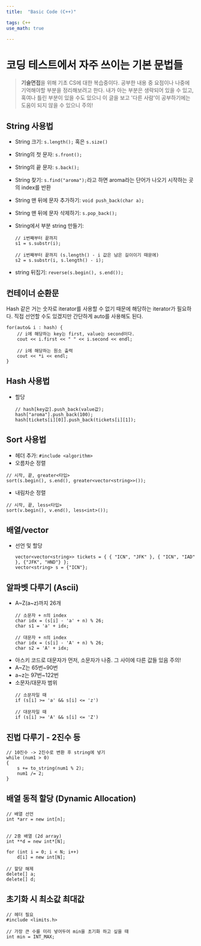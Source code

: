 ```yaml
---
title:	"Basic Code (C++)"

tags: C++
use_math: true

---
```

# 코딩 테스트에서 자주 쓰이는 기본 문법들

> **기술면접**을 위해 기초 CS에 대한 복습중이다.
공부한 내용 중 요점이나 나중에 기억해야할 부분을 정리해보려고 한다.
내가 아는 부분은 생략되어 있을 수 있고, 혹여나 틀린 부분이 있을 수도 있으니 이 글을 보고 '다른 사람'이 공부하기에는 도움이 되지 않을 수 있으니 주의!


## String 사용법
- String 크기: ``s.length();`` 혹은 ``s.size()``
- String의 첫 문자: ``s.front();``
- String의 끝 문자: ``s.back();``
- String 찾기: ``s.find("aroma");``라고 하면 aroma라는 단어가 나오기 시작하는 곳의 index를 반환
- String 맨 뒤에 문자 추가하기: ``void push_back(char a);``
- String 맨 뒤에 문자 삭제하기: ``s.pop_back();``
- String에서 부분 string 만들기: 

    ```
    // i번째부터 끝까지
    s1 = s.substr(i);  
    
    // i번째부터 끝까지 (s.length() - i 값은 남은 길이이기 때문에)
    s2 = s.substr(i, s.length() - i);  
    ```
- string 뒤집기: ``reverse(s.begin(), s.end());``

## 컨테이너 순환문
Hash 같은 거는 숫자로 iterator를 사용할 수 없기 때문에 해당하는 iterator가 필요하다.
직접 선언할 수도 있겠지만 간단하게 auto를 사용해도 된다.

```
for(auto& i : hash) {
    // i에 해당하는 key는 first, value는 second이다.
    cout << i.first << " " << i.second << endl;
    
    // i에 해당하는 원소 출력
    cout << *i << endl;
}
```

## Hash 사용법
- 할당
    ```
    // hash[key값].push_back(value값);
    hash["aroma"].push_back(100);
    hash[tickets[i][0]].push_back(tickets[i][1]);
    ```
    
## Sort 사용법
- 헤더 추가: ``#include <algorithm>``
- 오름차순 정렬
```
// 시작, 끝, greater<타입>
sort(s.begin(), s.end(), greater<vector<string>>());
```
- 내림차순 정렬
```
// 시작, 끝, less<타입>
sort(v.begin(), v.end(), less<int>());
```

## 배열/vector
- 선언 및 할당
    ```
    vector<vector<string>> tickets = { { "ICN", "JFK" }, { "ICN", "IAD" }, {"JFK", "HND"} };
    vector<string> s = {"ICN"};
    ```
    
## 알파벳 다루기 (Ascii)
- A~Z(a~z)까지 26개
    ```
    // 소문자 + n의 index
    char idx = (s[i] - 'a' + n) % 26;
    char s1 = 'a' + idx;
    
    // 대문자 + n의 index
    char idx = (s[i] - 'A' + n) % 26;
    char s2 = 'A' + idx;
    ```
- 아스키 코드로 대문자가 먼저, 소문자가 나중. 그 사이에 다른 값들 있음 주의!
- A~Z는 65번~90번
- a~z는 97번~122번
- 소문자/대문자 범위
    ```
    // 소문자일 때
    if (s[i] >= 'a' && s[i] <= 'z')
    
    // 대문자일 때
    if (s[i] >= 'A' && s[i] <= 'Z')
    ```
    
## 진법 다루기 - 2진수 등
```
// 10진수 -> 2진수로 변환 후 string에 넣기
while (num1 > 0)
{
    s += to_string(num1 % 2);
    num1 /= 2;
}
```

## 배열 동적 할당 (Dynamic Allocation)
```
// 배열 선언
int *arr = new int[n];


// 2중 배열 (2d array)
int **d = new int*[N];

for (int i = 0; i < N; i++)
    d[i] = new int[N];
    
// 할당 해제
delete[] a;
delete[] d;
```

## 초기화 시 최소값 최대값
```
// 헤더 필요
#include <limits.h>

// 가장 큰 수를 미리 넣어두어 min을 초기화 하고 싶을 때
int min = INT_MAX;
```